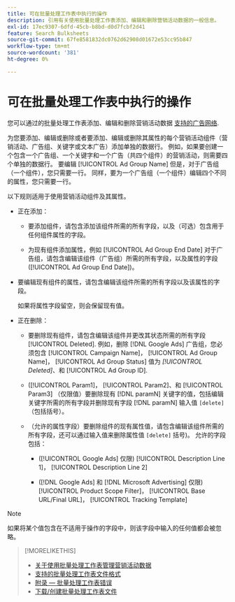 ```yaml
---
title: 可在批量处理工作表中执行的操作
description: 引用有关使用批量处理工作表添加、编辑和删除营销活动数据的一般信息。
exl-id: 17ec9307-6dfd-45cb-b8bd-d0d7fcbf2d41
feature: Search Bulksheets
source-git-commit: 67fe8581832dc0762d62908d01672e53cc95b847
workflow-type: tm+mt
source-wordcount: '381'
ht-degree: 0%

---
```


# 可在批量处理工作表中执行的操作

您可以通过的批量处理工作表添加、编辑和删除营销活动数据 [支持的广告网络](../bulksheet-about.md#bulksheet-functionality-by-network).

为您要添加、编辑或删除或者要添加、编辑或删除其属性的每个营销活动组件（营销活动、广告组、关键字或文本广告）添加单独的数据行。 例如，如果要创建一个包含一个广告组、一个关键字和一个广告（共四个组件）的营销活动，则需要四个单独的数据行。 要编辑 [!UICONTROL Ad Group Name] 但是，对于广告组（一个组件），您只需要一行。 同样，要为一个广告组（一个组件）编辑四个不同的属性，您只需要一行。

以下规则适用于使用营销活动组件及其属性。

* 正在添加：

   * 要添加组件，请包含添加该组件所需的所有字段，以及（可选）包含用于任何组件属性的字段。

   * 为现有组件添加属性，例如 [!UICONTROL Ad Group End Date] 对于广告组，请包含编辑该组件（广告组）所需的所有字段，以及属性的字段([!UICONTROL Ad Group End Date])。

* 要编辑现有组件的属性，请包含编辑该组件所需的所有字段以及该属性的字段。

  如果将属性字段留空，则会保留现有值。

* 正在删除：

   * 要删除现有组件，请包含编辑该组件并更改其状态所需的所有字段 [!UICONTROL Deleted]. 例如，删除 [!DNL Google Ads] 广告组，您必须包含 [!UICONTROL Campaign Name]， [!UICONTROL Ad Group Name]， [!UICONTROL Ad Group Status] 值为 <i>[!UICONTROL Deleted]</i>、和 [!UICONTROL Ad Group ID].

   * ([!UICONTROL Param1]， [!UICONTROL Param2]、和 [!UICONTROL Param3] （仅限值）要删除现有 [!DNL paramN] 关键字的值，包括编辑关键字所需的所有字段并删除现有字段 [!DNL paramN] 输入值 `[delete]` （包括括号）。

   * （允许的属性字段）要删除组件的现有属性值，请包含编辑该组件所需的所有字段，还可以通过输入值来删除属性值 `[delete]` 括号)。 允许的字段包括：

      * ([!UICONTROL Google Ads] 仅限) [!UICONTROL Description Line 1]， [!UICONTROL Description Line 2]

      * ([!DNL Google Ads] 和 [!DNL Microsoft Advertising] 仅限) [!UICONTROL Product Scope Filter]， [!UICONTROL Base URL/Final URL]， [!UICONTROL Tracking Template]

>[!NOTE]
>
>如果将某个值包含在不适用于操作的字段中，则该字段中输入的任何值都会被忽略。

>[!MORELIKETHIS]
>
>* [关于使用批量处理工作表管理营销活动数据](../bulksheet-about.md)
>* [支持的批量处理工作表文件格式](bulksheet-file-formats.md)
>* [附录 — 批量处理工作表错误](../bulksheet-errors.md)
>* [下载/创建批量处理工作表文件](../bulksheet-download.md)
